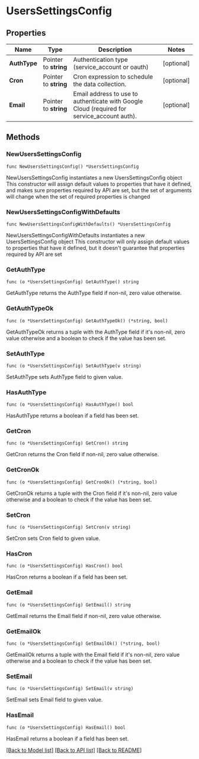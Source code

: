 # UsersSettingsConfig

## Properties

Name | Type | Description | Notes
------------ | ------------- | ------------- | -------------
**AuthType** | Pointer to **string** | Authentication type (service_account or oauth) | [optional] 
**Cron** | Pointer to **string** | Cron expression to schedule the data collection. | [optional] 
**Email** | Pointer to **string** | Email address to use to authenticate with Google Cloud (required for service_account auth). | [optional] 

## Methods

### NewUsersSettingsConfig

`func NewUsersSettingsConfig() *UsersSettingsConfig`

NewUsersSettingsConfig instantiates a new UsersSettingsConfig object
This constructor will assign default values to properties that have it defined,
and makes sure properties required by API are set, but the set of arguments
will change when the set of required properties is changed

### NewUsersSettingsConfigWithDefaults

`func NewUsersSettingsConfigWithDefaults() *UsersSettingsConfig`

NewUsersSettingsConfigWithDefaults instantiates a new UsersSettingsConfig object
This constructor will only assign default values to properties that have it defined,
but it doesn't guarantee that properties required by API are set

### GetAuthType

`func (o *UsersSettingsConfig) GetAuthType() string`

GetAuthType returns the AuthType field if non-nil, zero value otherwise.

### GetAuthTypeOk

`func (o *UsersSettingsConfig) GetAuthTypeOk() (*string, bool)`

GetAuthTypeOk returns a tuple with the AuthType field if it's non-nil, zero value otherwise
and a boolean to check if the value has been set.

### SetAuthType

`func (o *UsersSettingsConfig) SetAuthType(v string)`

SetAuthType sets AuthType field to given value.

### HasAuthType

`func (o *UsersSettingsConfig) HasAuthType() bool`

HasAuthType returns a boolean if a field has been set.

### GetCron

`func (o *UsersSettingsConfig) GetCron() string`

GetCron returns the Cron field if non-nil, zero value otherwise.

### GetCronOk

`func (o *UsersSettingsConfig) GetCronOk() (*string, bool)`

GetCronOk returns a tuple with the Cron field if it's non-nil, zero value otherwise
and a boolean to check if the value has been set.

### SetCron

`func (o *UsersSettingsConfig) SetCron(v string)`

SetCron sets Cron field to given value.

### HasCron

`func (o *UsersSettingsConfig) HasCron() bool`

HasCron returns a boolean if a field has been set.

### GetEmail

`func (o *UsersSettingsConfig) GetEmail() string`

GetEmail returns the Email field if non-nil, zero value otherwise.

### GetEmailOk

`func (o *UsersSettingsConfig) GetEmailOk() (*string, bool)`

GetEmailOk returns a tuple with the Email field if it's non-nil, zero value otherwise
and a boolean to check if the value has been set.

### SetEmail

`func (o *UsersSettingsConfig) SetEmail(v string)`

SetEmail sets Email field to given value.

### HasEmail

`func (o *UsersSettingsConfig) HasEmail() bool`

HasEmail returns a boolean if a field has been set.


[[Back to Model list]](../README.md#documentation-for-models) [[Back to API list]](../README.md#documentation-for-api-endpoints) [[Back to README]](../README.md)


